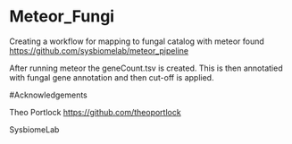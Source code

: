# Meteor_Fungi
Creating a workflow for mapping to fungal catalog with meteor found https://github.com/sysbiomelab/meteor_pipeline

After running meteor the geneCount.tsv is created. This is then annotatied with fungal gene annotation and then cut-off is applied.

#Acknowledgements

Theo Portlock https://github.com/theoportlock

SysbiomeLab
